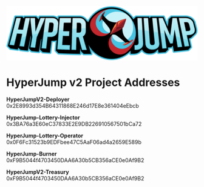 ![HyperJump Logo](images/hyperjump-logo.svg)

# HyperJump v2 Project Addresses

**HyperJumpV2-Deployer**  
0x2E8993d354B64311868E246d17E8e361404eEbcb  
  
**HyperJump-Lottery-Injector**  
0x3BA76a3E60eC37833E2E9DB226910567501bCa72  
  
**HyperJump-Lottery-Operator**  
0x0F6Fc31523b9EDFbee47C5AaF06ad4a2659E589b  
  
**HyperJump-Burner**  
0xF9B5044f4703450DAA6A30b5CB356aCE0e0Af9B2  
  
**HyperJumpV2-Treasury**  
0xF9B5044f4703450DAA6A30b5CB356aCE0e0Af9B2  
  
